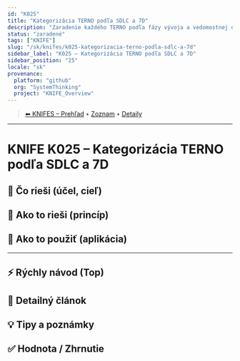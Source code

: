 ```yaml
---
id: "K025"
title: "Kategorizácia TERNO podľa SDLC a 7D"
description: "Zaradenie každého TERNO podľa fázy vývoja a vedomostnej disciplíny"
status: "zaradené"
tags: ["KNIFE"]
slug: "/sk/knifes/k025-kategorizacia-terno-podla-sdlc-a-7d"
sidebar_label: "K025 – Kategorizácia TERNO podľa SDLC a 7D"
sidebar_position: "25"
locale: "sk"
provenance:
  platform: "github"
  org: "SystemThinking"
  project: "KNIFE_Overview"
---
```

<!-- body:start -->

<!-- nav:knifes -->
> [⬅ KNIFES – Prehľad](../KNIFEsOverview.md) • [Zoznam](../KNIFE_Overview_List.md) • [Detaily](../KNIFE_Overview_Details.md)
---
# KNIFE K025 – Kategorizácia TERNO podľa SDLC a 7D

## 🎯 Čo rieši (účel, cieľ)

## 🧩 Ako to rieši (princíp)

## 🧪 Ako to použiť (aplikácia)

---

## ⚡ Rýchly návod (Top)

## 📜 Detailný článok

## 💡 Tipy a poznámky

## ✅ Hodnota / Zhrnutie
